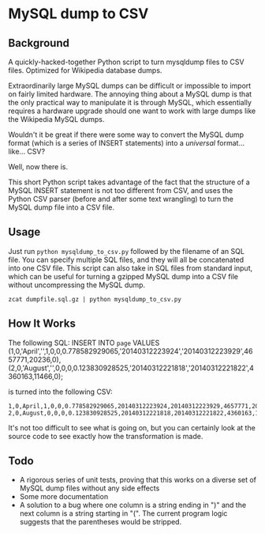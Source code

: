 # MySQL dump to CSV
## Background
A quickly-hacked-together Python script to turn mysqldump files to CSV files. Optimized for Wikipedia database dumps.

Extraordinarily large MySQL dumps can be difficult or impossible to import on fairly limited hardware. The annoying thing about a MySQL dump is that the only practical way to manipulate it is through MySQL, which essentially requires a hardware upgrade should one want to work with large dumps like the Wikipedia MySQL dumps.

Wouldn't it be great if there were some way to convert the MySQL dump format (which is a series of INSERT statements) into a *universal* format... like... CSV?

Well, now there is.

This short Python script takes advantage of the fact that the structure of a MySQL INSERT statement is not too different from CSV, and uses the Python CSV parser (before and after some text wrangling) to turn the MySQL dump file into a CSV file.

## Usage
Just run `python mysqldump_to_csv.py` followed by the filename of an SQL file. You can specify multiple SQL files, and they will all be concatenated into one CSV file. This script can also take in SQL files from standard input, which can be useful for turning a gzipped MySQL dump into a CSV file without uncompressing the MySQL dump.

`zcat dumpfile.sql.gz | python mysqldump_to_csv.py`

## How It Works
The following SQL:
    INSERT INTO `page` VALUES (1,0,'April','',1,0,0,0.778582929065,'20140312223924','20140312223929',4657771,20236,0),
    (2,0,'August','',0,0,0,0.123830928525,'20140312221818','20140312221822',4360163,11466,0);

is turned into the following CSV:

    1,0,April,1,0,0,0.778582929065,20140312223924,20140312223929,4657771,20236,0
    2,0,August,0,0,0,0.123830928525,20140312221818,20140312221822,4360163,11466,0

It's not too difficult to see what is going on, but you can certainly look at the source code to see exactly how the transformation is made.

## Todo
 * A rigorous series of unit tests, proving that this works on a diverse set of MySQL dump files without any side effects
 * Some more documentation
 * A solution to a bug where one column is a string ending in ")" and the next column is a string starting in "(". The current program logic suggests that the parentheses would be stripped.

